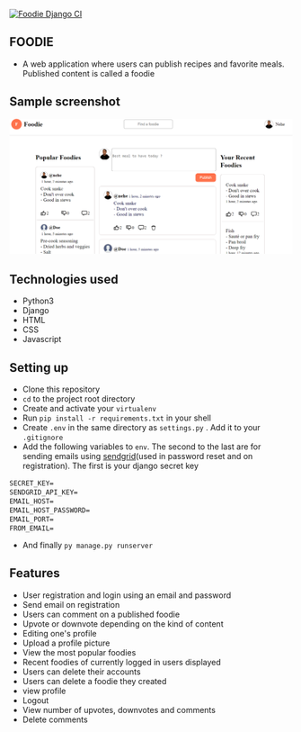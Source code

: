 [![Foodie Django CI](https://github.com/KNehe/foodie/actions/workflows/django.yml/badge.svg)](https://github.com/KNehe/foodie/actions/workflows/django.yml)

## FOODIE

- A web application where users can publish recipes
and favorite meals. Published content is called a foodie

## Sample screenshot

![Sample screenshot](https://github.com/KNehe/foodie/blob/develop/static/images/screenshot2.PNG?raw=true)

## Technologies used

- Python3
- Django
- HTML
- CSS
- Javascript

## Setting up

- Clone this repository
- `cd` to the project root directory
- Create and activate your `virtualenv`
- Run `pip install -r requirements.txt` in your shell
- Create `.env` in the same directory as `settings.py` . Add it to your `.gitignore`
- Add the following variables to `env`. The second to the last are for sending emails using [sendgrid](https://sendgrid.com/)(used in password reset and on registration). 
The first is your django secret key
```
SECRET_KEY=
SENDGRID_API_KEY=
EMAIL_HOST=
EMAIL_HOST_PASSWORD=
EMAIL_PORT=
FROM_EMAIL=
```
- And finally `py manage.py runserver`

## Features

- User registration and login using an email and password
- Send email on registration
- Users can comment on a published foodie
- Upvote or downvote depending on the kind of content
- Editing one's profile
- Upload a profile picture
- View the most popular foodies
- Recent foodies of currently logged in users displayed
- Users can delete their accounts
- Users can delete a foodie they created
- view profile
- Logout
- View number of upvotes, downvotes and comments
- Delete comments

